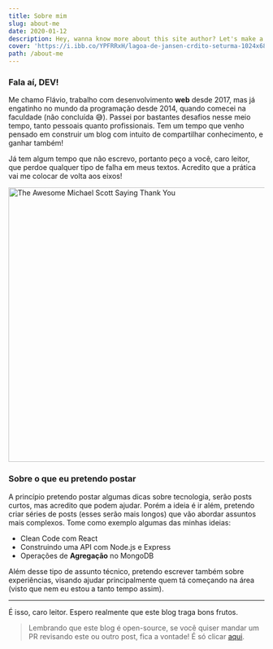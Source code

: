 ```yaml
---
title: Sobre mim
slug: about-me
date: 2020-01-12
description: Hey, wanna know more about this site author? Let's make a quick jorney then :)
cover: 'https://i.ibb.co/YPFRRxH/lagoa-de-jansen-crdito-seturma-1024x685.jpg'
path: /about-me
---
```


### Fala aí, DEV!

Me chamo Flávio, trabalho com desenvolvimento **web** desde 2017, mas já engatinho no mundo da programação
desde 2014, quando comecei na faculdade (não concluída 😅). Passei por bastantes desafios nesse meio tempo, tanto
pessoais quanto profissionais. Tem um tempo que venho pensado em construir um blog com intuito de compartilhar
conhecimento, e ganhar também!

Já tem algum tempo que não escrevo, portanto peço a você, caro leitor, que perdoe qualquer tipo de falha em meus
textos. Acredito que a prática vai me colocar de volta aos eixos!

<img
    src="https://media.giphy.com/media/5xtDarmwsuR9sDRObyU/giphy.gif"
    alt="The Awesome Michael Scott Saying Thank You"
    style="display: block;margin: 0 auto;width: 540px;"
/>

### Sobre o que eu pretendo postar

A princípio pretendo postar algumas dicas sobre tecnologia, serão posts curtos, mas acredito que podem ajudar. Porém a ideia
é ir além, pretendo criar séries de posts (esses serão mais longos) que vão abordar assuntos mais complexos. Tome como exemplo
algumas das minhas ideias:

* Clean Code com React
* Construindo uma API com Node.js e Express
* Operações de **Agregação** no MongoDB

Além desse tipo de assunto técnico, pretendo escrever também sobre experiências, visando ajudar principalmente quem tá começando
na área (visto que nem eu estou a tanto tempo assim).

____

É isso, caro leitor. Espero realmente que este blog traga bons frutos.

> Lembrando que este blog é open-source, se você quiser mandar um PR revisando este ou outro
> post, fica a vontade! É só clicar [aqui](https://github.com/flavioribeirojr/bdu).
